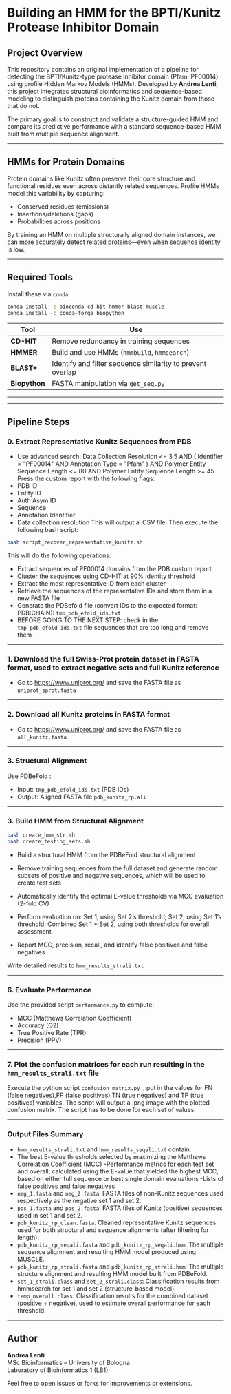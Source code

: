 # Building an HMM for the BPTI/Kunitz Protease Inhibitor Domain

## Project Overview

This repository contains an original implementation of a pipeline for detecting the BPTI/Kunitz-type protease inhibitor domain (Pfam: PF00014) using profile Hidden Markov Models (HMMs). Developed by **Andrea Lenti**, this project integrates structural bioinformatics and sequence-based modeling to distinguish proteins containing the Kunitz domain from those that do not.

The primary goal is to construct and validate a structure-guided HMM and compare its predictive performance with a standard sequence-based HMM built from multiple sequence alignment.

---

## HMMs for Protein Domains

Protein domains like Kunitz often preserve their core structure and functional residues even across distantly related sequences. Profile HMMs model this variability by capturing:

- Conserved residues (emissions)
- Insertions/deletions (gaps)
- Probabilities across positions

By training an HMM on multiple structurally aligned domain instances, we can more accurately detect related proteins—even when sequence identity is low.

---

## Required Tools

Install these via `conda`:

```bash
conda install -c bioconda cd-hit hmmer blast muscle
conda install -c conda-forge biopython
```

| Tool      | Use |
|-----------|-----|
| **CD-HIT**   | Remove redundancy in training sequences |
| **HMMER**    | Build and use HMMs (`hmmbuild`, `hmmsearch`) |
| **BLAST+**   | Identify and filter sequence similarity to prevent overlap |
| **Biopython**| FASTA manipulation via `get_seq.py` |

---

---

## Pipeline Steps

### 0. Extract Representative Kunitz Sequences from PDB
- Use advanced search:
Data Collection Resolution <= 3.5 AND ( Identifier = "PF00014" AND Annotation Type = "Pfam" ) AND Polymer Entity Sequence Length <= 80 AND Polymer Entity Sequence Length >= 45
Press the custom report with the following flags:
- PDB ID
- Entity ID
- Auth Asym ID
- Sequence
- Annotation Identifier
- Data collection resolution
This will output a .CSV file. Then execute the following bash script:
```bash
bash script_recover_representative_kunitz.sh
```
This will do the following operations: 
- Extract sequences of PF00014 domains from the PDB custom report
- Cluster the sequences using CD-HIT at 90% identity threshold
- Extract the most representative ID from each cluster
- Retrieve the sequences of the representative IDs and store them in a new FASTA file
- Generate the PDBefold file (convert IDs to the expected format: PDB:CHAIN):  `tmp_pdb_efold_ids.txt`
- BEFORE GOING TO THE NEXT STEP: check in the `tmp_pdb_efold_ids.txt` file sequences that are too long and remove them

---
### 1. Download the full Swiss-Prot protein dataset in FASTA format, used to extract negative sets and full Kunitz reference
- Go to https://www.uniprot.org/ and save the FASTA file as `uniprot_sprot.fasta`

---
### 2. Download all Kunitz proteins in FASTA format

- Go to https://www.uniprot.org/ and save the FASTA file as `all_kunitz.fasta`

---

### 3. Structural Alignment

Use PDBeFold :
- Input: `tmp_pdb_efold_ids.txt` (PDB IDs)
- Output: Aligned FASTA file `pdb_kunitz_rp.ali`

---

### 3. Build HMM from Structural Alignment

```bash
bash create_hmm_str.sh
bash create_testing_sets.sh
```
- Build a structural HMM from the PDBeFold structural alignment

- Remove training sequences from the full dataset and generate random subsets of positive and negative sequences, which will be used to create test sets

- Automatically identify the optimal E-value thresholds via MCC evaluation (2-fold CV)

- Perform evaluation on: Set 1, using Set 2’s threshold; Set 2, using Set 1’s threshold; Combined Set 1 + Set 2, using both thresholds for overall assessment

- Report MCC, precision, recall, and identify false positives and false negatives

Write detailed results to `hmm_results_strali.txt`

---

### 6. Evaluate Performance
Use the provided script `performance.py` to compute:
- MCC (Matthews Correlation Coefficient)
- Accuracy (Q2)
- True Positive Rate (TPR)
- Precision (PPV)
---
### 7. Plot the confusion matrices for each run resulting in the `hmm_results_strali.txt` file

Execute the python script `confusion_matrix.py `, put in the values for FN (false negatives),FP (false positives),TN (true negatives) and TP (true positives) variables. The script will output a .png image with the plotted confusion matrix. The script has to be done for each set of values.

---

### Output Files Summary

- `hmm_results_strali.txt` and `hmm_results_seqali.txt` contain:
 - The best E-value thresholds selected by maximizing the Matthews Correlation Coefficient (MCC)
 -Performance metrics for each test set and overall, calculated using the E-value that yielded the highest MCC, based on either full sequence or best single domain evaluations
 -Lists of false positives and false negatives
- `neg_1.fasta` and `neg_2.fasta`: FASTA files of non-Kunitz sequences used respectively as the negative set 1 and set 2.
- `pos_1.fasta` and `pos_2.fasta`: FASTA files of Kunitz (positive) sequences used in set 1 and set 2.
- `pdb_kunitz_rp_clean.fasta`: Cleaned representative Kunitz sequences used for both structural and sequence alignments (after filtering for length).
- `pdb_kunitz_rp_seqali.fasta` and `pdb_kunitz_rp_seqali.hmm`: The multiple sequence alignment and resulting HMM model produced using MUSCLE.
- `pdb_kunitz_rp_strali.fasta` and `pdb_kunitz_rp_strali.hmm`: The multiple structure alignment and resulting HMM model built from PDBeFold.
- `set_1_strali.class` and `set_2_strali.class`: Classification results from hmmsearch for set 1 and set 2 (structure-based model).
- `temp_overall.class`: Classification results for the combined dataset (positive + negative), used to estimate overall performance for each threshold.



---

## Author

**Andrea Lenti**  
MSc Bioinformatics – University of Bologna  
Laboratory of Bioinformatics 1 (LB1)

Feel free to open issues or forks for improvements or extensions.

